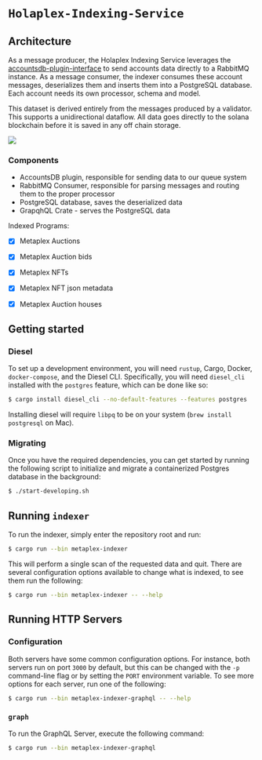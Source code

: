 # `Holaplex-Indexing-Service`


## Architecture
As a message producer, the Holaplex Indexing Service leverages the [accountsdb-plugin-interface](https://github.com/solana-labs/solana/tree/master/accountsdb-plugin-interface) to send accounts data directly to a RabbitMQ instance. As a message consumer, the indexer consumes these account messages, deserializes them and inserts them into a PostgreSQL database. Each account needs its own processor, schema and model.

This dataset is derived entirely from the messages produced by a validator. This supports a unidirectional dataflow. All data goes directly to the solana blockchain before it is saved in any off chain storage.

![](https://ipfs.cache.holaplex.com/bafkreiceois7frablbcdhiw4573m53rmhboadd5a2tkiw2mkle2el5udke)

### Components
- AccountsDB plugin, responsible for sending data to our queue system
- RabbitMQ Consumer, responsible for parsing messages and routing them to the proper processor
- PostgreSQL database, saves the deserialized data
- GrapqhQL Crate - serves the PostgreSQL data



Indexed Programs:

- [X] Metaplex Auctions
- [X] Metaplex Auction bids
- [X] Metaplex NFTs
- [X] Metaplex NFT json metadata
- [X] Metaplex Auction houses



## Getting started

### Diesel

To set up a development environment, you will need `rustup`, Cargo, Docker,
`docker-compose`, and the Diesel CLI. Specifically, you will need `diesel_cli`
installed with the `postgres` feature, which can be done like so:

```sh
$ cargo install diesel_cli --no-default-features --features postgres
```

Installing diesel will require `libpq` to be on your system (`brew install
postgresql` on Mac).

### Migrating

Once you have the required dependencies, you can get started by running the
following script to initialize and migrate a containerized Postgres database in
the background:

```sh
$ ./start-developing.sh
```

## Running `indexer`

To run the indexer, simply enter the repository root and run:

```sh
$ cargo run --bin metaplex-indexer
```

This will perform a single scan of the requested data and quit.  There are
several configuration options available to change what is indexed, to see them
run the following:

```sh
$ cargo run --bin metaplex-indexer -- --help
```

## Running HTTP Servers

### Configuration

Both servers have some common configuration options.  For instance, both servers
run on port `3000` by default, but this can be changed with the `-p`
command-line flag or by setting the `PORT` environment variable.  To see more
options for each server, run one of the following:

```sh
$ cargo run --bin metaplex-indexer-graphql -- --help
```

### `graph`

To run the GraphQL Server, execute the following command:

```sh
$ cargo run --bin metaplex-indexer-graphql
```


